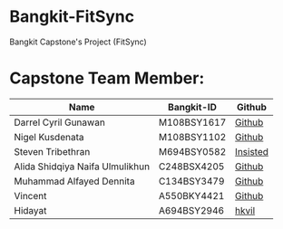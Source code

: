# Bangkit-FitSync
Bangkit Capstone's Project (FitSync)

# Capstone Team Member:
<table>
    <thead>
        <tr>
            <th>Name</th>
            <th>Bangkit-ID</th>
            <th>Github</th>
        </tr>
    </thead>
    <tbody>
        <tr>
            <td>Darrel Cyril Gunawan</td>
            <td>M108BSY1617</td>
            <td><a href="#">Github</a></td>
        </tr>
        <tr>
            <td>Nigel Kusdenata</td>
            <td>M108BSY1102</td>
            <td><a href="#">Github</a></td>
        </tr>
        <tr>
            <td>Steven Tribethran</td>
            <td>M694BSY0582</td>
            <td><a href="https://github.com/Insisted">Insisted</a></td>
        </tr>
        <tr>
            <td>Alida Shidqiya Naifa Ulmulikhun</td>
            <td>C248BSX4205</td>
            <td><a href="#">Github</a></td>
        </tr>
        <tr>
            <td>Muhammad Alfayed Dennita</td>
            <td>C134BSY3479</td>
            <td><a href="#">Github</a></td>
        </tr>
        <tr>
            <td>Vincent</td>
            <td>A550BKY4421</td>
            <td><a href="https://github.com/Vincent-2125250004">Github</a></td>
        </tr>
        <tr>
            <td>Hidayat</td>
            <td>A694BSY2946</td>
            <td><a href="https://github.com/hkvil" target="_blank">hkvil</a></td>
        </tr>
    </tbody>
</table>

